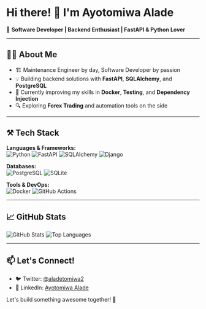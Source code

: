# Hi there! 👋 I'm Ayotomiwa Alade 

🚀 **Software Developer | Backend Enthusiast | FastAPI & Python Lover**

---

## 👨‍💻 About Me

- 🏗️ Maintenance Engineer by day, Software Developer by passion
- 💡 Building backend solutions with **FastAPI**, **SQLAlchemy**, and **PostgreSQL**
- 🎯 Currently improving my skills in **Docker**, **Testing**, and **Dependency Injection**
- 🔍 Exploring **Forex Trading** and automation tools on the side

---

## ⚒️ Tech Stack

**Languages & Frameworks:**  
![Python](https://img.shields.io/badge/Python-3776AB?style=for-the-badge&logo=python&logoColor=white)
![FastAPI](https://img.shields.io/badge/FastAPI-009688?style=for-the-badge&logo=fastapi&logoColor=white)
![SQLAlchemy](https://img.shields.io/badge/SQLAlchemy-CA4245?style=for-the-badge&logo=python&logoColor=white)
![Django](https://img.shields.io/badge/Django-092E20?style=for-the-badge&logo=django&logoColor=white)

**Databases:**  
![PostgreSQL](https://img.shields.io/badge/PostgreSQL-336791?style=for-the-badge&logo=postgresql&logoColor=white)
![SQLite](https://img.shields.io/badge/SQLite-003B57?style=for-the-badge&logo=sqlite&logoColor=white)

**Tools & DevOps:**  
![Docker](https://img.shields.io/badge/Docker-2496ED?style=for-the-badge&logo=docker&logoColor=white)
![GitHub Actions](https://img.shields.io/badge/GitHub_Actions-2088FF?style=for-the-badge&logo=github-actions&logoColor=white)

---

## 📈 GitHub Stats

![GitHub Stats](https://github-readme-stats.vercel.app/api?username=your-github-username&show_icons=true&theme=tokyonight)
![Top Languages](https://github-readme-stats.vercel.app/api/top-langs/?username=your-github-username&layout=compact&theme=tokyonight)

---

## 📫 Let's Connect!

- 🐦 Twitter: [@aladetomiwa2](https://twitter.com/aladetomiwa2)
- 💼 LinkedIn: [Ayotomiwa Alade](https://www.linkedin.com/in/yourname)


Let's build something awesome together! 🚀


<!---
TheDuke2/TheDuke2 is a ✨ special ✨ repository because its `README.md` (this file) appears on your GitHub profile.
You can click the Preview link to take a look at your changes.
--->
